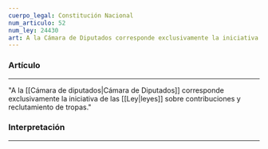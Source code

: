 ```yaml
---
cuerpo_legal: Constitución Nacional
num_articulo: 52
num_ley: 24430
art: A la Cámara de Diputados corresponde exclusivamente la iniciativa de las leyes sobre contribuciones y reclutamiento de tropas.
---
```


### Artículo
---
"A la [[Cámara de diputados|Cámara de Diputados]] corresponde exclusivamente la iniciativa de las [[Ley|leyes]] sobre contribuciones y reclutamiento de tropas."

### Interpretación
---
